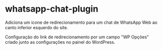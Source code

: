 # whatsapp-chat-plugin

Adiciona um icone de redirecionamento para um chat de WhatsApp Web ao canto inferior esquerdo do site.

Configuração do link de redirecionamento por um campo "WP Opções" criado junto as configurações no painel do WordPress. 

